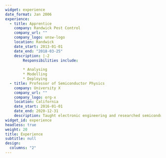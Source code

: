 ```yaml
---
widget: experience
date_format: Jan 2006
experience:
  - title: Apprentice
    company: Randwick Pest Control
    company_url: ""
    company_logo: unsw-logo
    location: Randwick
    date_start: 2013-01-01
    date_end: "2018-03-25"
    description: |-2
        Responsibilities include:
        
        * Analysing
        * Modelling
        * Deploying
  - title: Professor of Semiconductor Physics
    company: University X
    company_url: ""
    company_logo: org-x
    location: California
    date_start: 2016-01-01
    date_end: 2020-12-31
    description: Taught electronic engineering and researched semiconductor physics.
widget_id: experience
headless: true
weight: 20
title: Experience
subtitle: null
design:
  columns: "2"
---
```

